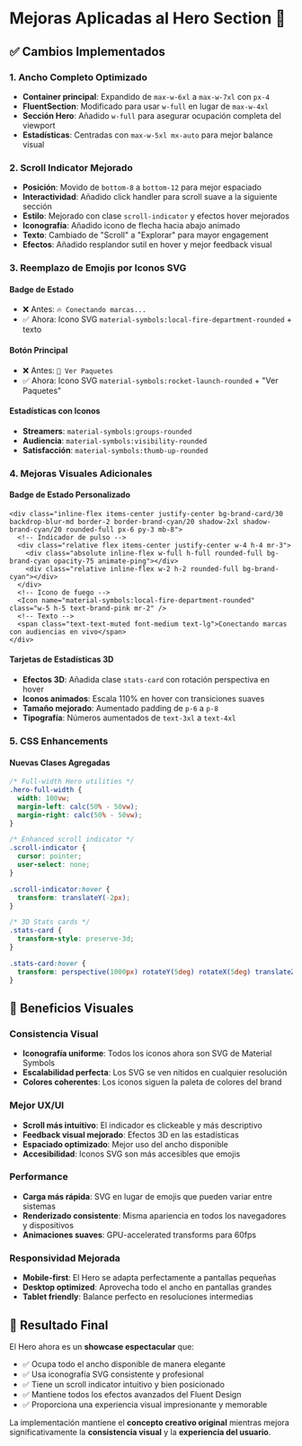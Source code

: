 # Mejoras Aplicadas al Hero Section 🎯

## ✅ Cambios Implementados

### 1. **Ancho Completo Optimizado**
- **Container principal**: Expandido de `max-w-6xl` a `max-w-7xl` con `px-4`
- **FluentSection**: Modificado para usar `w-full` en lugar de `max-w-4xl`
- **Sección Hero**: Añadido `w-full` para asegurar ocupación completa del viewport
- **Estadísticas**: Centradas con `max-w-5xl mx-auto` para mejor balance visual

### 2. **Scroll Indicator Mejorado**
- **Posición**: Movido de `bottom-8` a `bottom-12` para mejor espaciado
- **Interactividad**: Añadido click handler para scroll suave a la siguiente sección
- **Estilo**: Mejorado con clase `scroll-indicator` y efectos hover mejorados
- **Iconografía**: Añadido icono de flecha hacia abajo animado
- **Texto**: Cambiado de "Scroll" a "Explorar" para mayor engagement
- **Efectos**: Añadido resplandor sutil en hover y mejor feedback visual

### 3. **Reemplazo de Emojis por Iconos SVG**

#### **Badge de Estado**
- ❌ Antes: `🔥 Conectando marcas...`
- ✅ Ahora: Icono SVG `material-symbols:local-fire-department-rounded` + texto

#### **Botón Principal**
- ❌ Antes: `🚀 Ver Paquetes`
- ✅ Ahora: Icono SVG `material-symbols:rocket-launch-rounded` + "Ver Paquetes"

#### **Estadísticas con Iconos**
- **Streamers**: `material-symbols:groups-rounded`
- **Audiencia**: `material-symbols:visibility-rounded`
- **Satisfacción**: `material-symbols:thumb-up-rounded`

### 4. **Mejoras Visuales Adicionales**

#### **Badge de Estado Personalizado**
```astro
<div class="inline-flex items-center justify-center bg-brand-card/30 backdrop-blur-md border-2 border-brand-cyan/20 shadow-2xl shadow-brand-cyan/20 rounded-full px-6 py-3 mb-8">
  <!-- Indicador de pulso -->
  <div class="relative flex items-center justify-center w-4 h-4 mr-3">
    <div class="absolute inline-flex w-full h-full rounded-full bg-brand-cyan opacity-75 animate-ping"></div>
    <div class="relative inline-flex w-2 h-2 rounded-full bg-brand-cyan"></div>
  </div>
  <!-- Icono de fuego -->
  <Icon name="material-symbols:local-fire-department-rounded" class="w-5 h-5 text-brand-pink mr-2" />
  <!-- Texto -->
  <span class="text-text-muted font-medium text-lg">Conectando marcas con audiencias en vivo</span>
</div>
```

#### **Tarjetas de Estadísticas 3D**
- **Efectos 3D**: Añadida clase `stats-card` con rotación perspectiva en hover
- **Iconos animados**: Escala 110% en hover con transiciones suaves
- **Tamaño mejorado**: Aumentado padding de `p-6` a `p-8`
- **Tipografía**: Números aumentados de `text-3xl` a `text-4xl`

### 5. **CSS Enhancements**

#### **Nuevas Clases Agregadas**
```css
/* Full-width Hero utilities */
.hero-full-width {
  width: 100vw;
  margin-left: calc(50% - 50vw);
  margin-right: calc(50% - 50vw);
}

/* Enhanced scroll indicator */
.scroll-indicator {
  cursor: pointer;
  user-select: none;
}

.scroll-indicator:hover {
  transform: translateY(-2px);
}

/* 3D Stats cards */
.stats-card {
  transform-style: preserve-3d;
}

.stats-card:hover {
  transform: perspective(1000px) rotateY(5deg) rotateX(5deg) translateZ(20px);
}
```

## 🎨 Beneficios Visuales

### **Consistencia Visual**
- **Iconografía uniforme**: Todos los iconos ahora son SVG de Material Symbols
- **Escalabilidad perfecta**: Los SVG se ven nítidos en cualquier resolución
- **Colores coherentes**: Los iconos siguen la paleta de colores del brand

### **Mejor UX/UI**
- **Scroll más intuitivo**: El indicador es clickeable y más descriptivo
- **Feedback visual mejorado**: Efectos 3D en las estadísticas
- **Espaciado optimizado**: Mejor uso del ancho disponible
- **Accesibilidad**: Iconos SVG son más accesibles que emojis

### **Performance**
- **Carga más rápida**: SVG en lugar de emojis que pueden variar entre sistemas
- **Renderizado consistente**: Misma apariencia en todos los navegadores y dispositivos
- **Animaciones suaves**: GPU-accelerated transforms para 60fps

### **Responsividad Mejorada**
- **Mobile-first**: El Hero se adapta perfectamente a pantallas pequeñas
- **Desktop optimized**: Aprovecha todo el ancho en pantallas grandes
- **Tablet friendly**: Balance perfecto en resoluciones intermedias

## 🚀 Resultado Final

El Hero ahora es un **showcase espectacular** que:
- ✅ Ocupa todo el ancho disponible de manera elegante
- ✅ Usa iconografía SVG consistente y profesional
- ✅ Tiene un scroll indicator intuitivo y bien posicionado
- ✅ Mantiene todos los efectos avanzados del Fluent Design
- ✅ Proporciona una experiencia visual impresionante y memorable

La implementación mantiene el **concepto creativo original** mientras mejora significativamente la **consistencia visual** y la **experiencia del usuario**.
